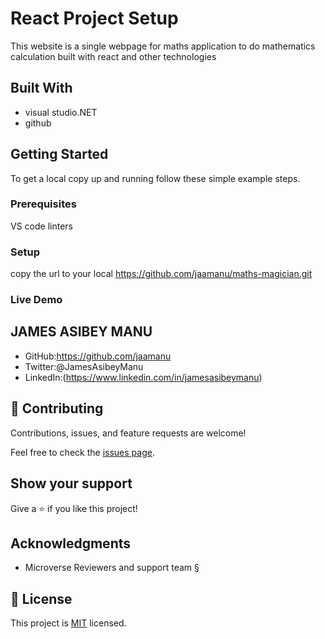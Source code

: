 # React Project Setup
This website is a single webpage for maths application to do mathematics calculation built with react and other technologies 

## Built With
- visual studio.NET
- github

## Getting Started

To get a local copy up and running follow these simple example steps.

### Prerequisites
VS code
linters

### Setup
copy the url to your local https://github.com/jaamanu/maths-magician.git

### Live Demo 


## JAMES ASIBEY MANU

- GitHub:https://github.com/jaamanu
- Twitter:@JamesAsibeyManu
- LinkedIn:(https://www.linkedin.com/in/jamesasibeymanu)


## 🤝 Contributing

Contributions, issues, and feature requests are welcome!

Feel free to check the [issues page](../../issues/).

## Show your support

Give a ⭐️ if you like this project!

## Acknowledgments
- Microverse Reviewers and support team §

## 📝 License

This project is [MIT](./LICENSE) licensed.
